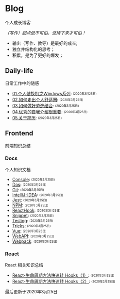 
# Blog
个人成长博客

*（写作）起点低不可怕，坚持下来才可怕！*
- 输出（写作、教导）是最好的成长;
- 独立并结构化的思考；
- 积累，是为了更好的爆发；

## Daily-life
日常工作中的随感

- [01.个人装换机之Windows系列](/daily-life/01.%E4%B8%AA%E4%BA%BA%E8%A3%85%E6%8D%A2%E6%9C%BA%E4%B9%8BWindows%E7%B3%BB%E5%88%97.md): <sub><sup>(2020年3月25日)</sup></sub>
- [02.如何走出个人舒适圈](/daily-life/02.%E5%A6%82%E4%BD%95%E8%B5%B0%E5%87%BA%E4%B8%AA%E4%BA%BA%E8%88%92%E9%80%82%E5%9C%88.md): <sub><sup>(2020年3月25日)</sup></sub>
- [03.如何做好劳逸结合](/daily-life/03.%E5%A6%82%E4%BD%95%E5%81%9A%E5%A5%BD%E5%8A%B3%E9%80%B8%E7%BB%93%E5%90%88.md): <sub><sup>(2020年3月25日)</sup></sub>
- [04.优秀的自我介绍很重要](/daily-life/04.%E4%BC%98%E7%A7%80%E7%9A%84%E8%87%AA%E6%88%91%E4%BB%8B%E7%BB%8D%E5%BE%88%E9%87%8D%E8%A6%81.md): <sub><sup>(2020年3月25日)</sup></sub>
- [05.关于简历](/daily-life/05.%E5%85%B3%E4%BA%8E%E7%AE%80%E5%8E%86.md): <sub><sup>(2020年3月25日)</sup></sub>

## Frontend
前端知识总结


### Docs
个人知识文档

- [Console](/frontend/docs/Console.md): <sub><sup>(2020年3月25日)</sup></sub>
- [Dos](/frontend/docs/Dos.md): <sub><sup>(2020年3月25日)</sup></sub>
- [Git](/frontend/docs/Git.md): <sub><sup>(2020年3月25日)</sup></sub>
- [IntelliJ-IDEA](/frontend/docs/IntelliJ-IDEA.md): <sub><sup>(2020年3月25日)</sup></sub>
- [Jest](/frontend/docs/Jest.md): <sub><sup>(2020年3月25日)</sup></sub>
- [NPM](/frontend/docs/NPM.md): <sub><sup>(2020年3月25日)</sup></sub>
- [ReactHook](/frontend/docs/ReactHook.md): <sub><sup>(2020年3月25日)</sup></sub>
- [Snippet](/frontend/docs/Snippet.md): <sub><sup>(2020年3月25日)</sup></sub>
- [Testing](/frontend/docs/Testing.md): <sub><sup>(2020年3月25日)</sup></sub>
- [Tricks](/frontend/docs/Tricks.md): <sub><sup>(2020年3月25日)</sup></sub>
- [Vue](/frontend/docs/Vue.md): <sub><sup>(2020年3月25日)</sup></sub>
- [WebAPI](/frontend/docs/WebAPI.md): <sub><sup>(2020年3月25日)</sup></sub>
- [Webpack](/frontend/docs/Webpack.md): <sub><sup>(2020年3月25日)</sup></sub>

### React
React 相关知识总结

- [React-生命周期方法快速转 Hooks（1）](/frontend/react/React-%E7%94%9F%E5%91%BD%E5%91%A8%E6%9C%9F%E6%96%B9%E6%B3%95%E5%BF%AB%E9%80%9F%E8%BD%AC%20Hooks%EF%BC%881%EF%BC%89.md): <sub><sup>(2020年3月25日)</sup></sub>
- [React-生命周期方法快速转 Hooks（2）](/frontend/react/React-%E7%94%9F%E5%91%BD%E5%91%A8%E6%9C%9F%E6%96%B9%E6%B3%95%E5%BF%AB%E9%80%9F%E8%BD%AC%20Hooks%EF%BC%882%EF%BC%89.md): <sub><sup>(2020年3月25日)</sup></sub>

最后更新于2020年3月25日

[^footnote]: timestamp-最后更新于2020年3月25日